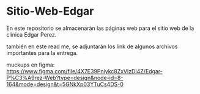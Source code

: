 # Sitio-Web-Edgar
En este repositorio se almacenarán las páginas web para el sitio web de la clínica Edgar Perez.

también en este read me, se adjuntarán los link de algunos archivos importantes para la entrega.

muckups en figma: https://www.figma.com/file/4X7E39Pniykc8ZxVlzDI4Z/Edgar-P%C3%A9rez-Web?type=design&node-id=8-164&mode=design&t=5GNkXp03YTuCs4DS-0

